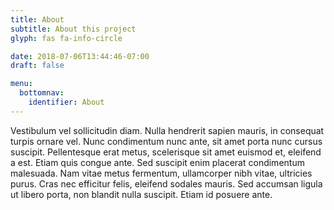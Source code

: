 ```yaml
---
title: About
subtitle: About this project
glyph: fas fa-info-circle

date: 2018-07-06T13:44:46-07:00
draft: false

menu:
  bottomnav:
    identifier: About
---
```


Vestibulum vel sollicitudin diam. Nulla hendrerit sapien mauris, in consequat turpis ornare vel.
Nunc condimentum nunc ante, sit amet porta nunc cursus suscipit. Pellentesque erat metus, scelerisque sit amet euismod
et, eleifend a est. Etiam quis congue ante. Sed suscipit enim placerat condimentum malesuada. Nam vitae metus fermentum,
ullamcorper nibh vitae, ultricies purus. Cras nec efficitur felis, eleifend sodales mauris. Sed accumsan ligula ut
libero porta, non blandit nulla suscipit. Etiam id posuere ante.

